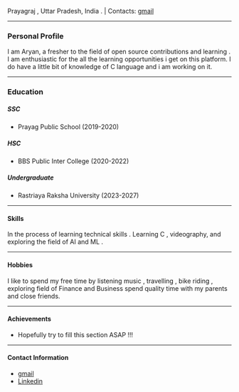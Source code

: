 Prayagraj , Uttar Pradesh, India . |   Contacts: [gmail](aryan.rru@gmail.com) 
___
### Personal Profile 

I am Aryan, a fresher to the field of open source contributions and learning . I am enthusiastic for the all the learning opportunities i get on this platform. I do have a little bit of knowledge of C language and i am working on it.

___

### Education

##### SSC
- Prayag Public School (2019-2020)
##### HSC
- BBS Public Inter College (2020-2022)

##### Undergraduate
- Rastriaya Raksha University (2023-2027)

___

#### Skills

In the process of learning technical skills . Learning C , videography, and exploring the field of AI and ML  .

___

#### Hobbies

I like to spend my free time by listening music , travelling , bike riding , exploring field of Finance and Business spend quality time with my parents and close friends.

___

#### Achievements 

- Hopefully try to fill this section ASAP !!!


___
#### Contact Information
-  [gmail](aryan.rru@gmail.com)
- [Linkedin](https://www.linkedin.com/in/aryan-pushpakar-5632ab288/)

 
 
 
 





